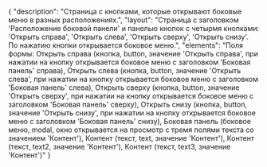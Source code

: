 {
"description": "Страница с кнопками, которые открывают боковые меню в разных расположениях.",
"layout": "Страница с заголовком 'Расположение боковой панели' и панелью кнопок с четырмя кнопками: 'Открыть справа', 'Открыть слева', 'Открыть сверху', 'Открыть снизу'. По нажатию кнопки открывается боковое меню.",
"elements": "Поля формы: Открыть справа (кнопка, button, значение 'Открыть справа', при нажатии на кнопку открывается боковое меню с заголовком 'Боковая панель' справа),
Открыть слева (кнопка, button, значение 'Открыть слева', при нажатии на кнопку открывается боковое меню с заголовком 'Боковая панель' слева),
Открыть сверху (кнопка, button, значение 'Открыть сверху', при нажатии на кнопку открывается боковое меню с заголовком 'Боковая панель' сверху),
Открыть снизу (кнопка, button, значение 'Открыть снизу', при нажатии на кнопку открывается боковое меню с заголовком 'Боковая панель' снизу),
Боковая панель (боковое меню, modal, окно открывается на просмотр с тремя полями текста со значением 'Контент'),
Контент (текст, text, значение 'Контент'),
Контент (текст, text2, значение 'Контент'),
Контент (текст, text3, значение 'Контент')"
}